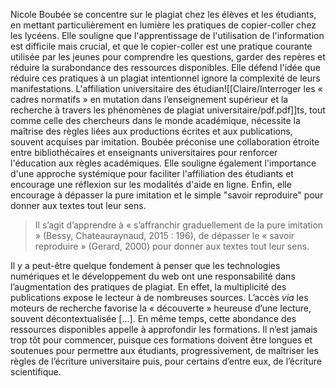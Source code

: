 Nicole Boubée se concentre sur le plagiat chez les élèves et les étudiants, en mettant particulièrement en lumière les pratiques de copier-coller chez les lycéens. Elle souligne que l'apprentissage de l'utilisation de l'information est difficile mais crucial, et que le copier-coller est une pratique courante utilisée par les jeunes pour comprendre les questions, garder des repères et réduire la surabondance des ressources disponibles. Elle défend l'idée que réduire ces pratiques à un plagiat intentionnel ignore la complexité de leurs manifestations. L'affiliation universitaire des étudian![[Claire/‪Interroger les « cadres normatifs » en mutation dans l’enseignement supérieur et la recherche à travers les phénomènes de plagiat universitaire‪/pdf.pdf]]ts, tout comme celle des chercheurs dans le monde académique, nécessite la maîtrise des règles liées aux productions écrites et aux publications, souvent acquises par imitation. Boubée préconise une collaboration étroite entre bibliothécaires et enseignants universitaires pour renforcer l'éducation aux règles académiques. Elle souligne également l'importance d'une approche systémique pour faciliter l'affiliation des étudiants et encourage une réflexion sur les modalités d'aide en ligne. Enfin, elle encourage à dépasser la pure imitation et le simple "savoir reproduire" pour donner aux textes tout leur sens.

> Il s’agit d’apprendre à « s’affranchir graduellement de la pure imitation » (Bessy, Chateauraynaud, 2015 : 196), de dépasser le « savoir reproduire » (Gerard, 2000) pour donner aux textes tout leur sens.

Il y a peut-être quelque fondement à penser que les technologies numériques et le développement du web ont une responsabilité dans l’augmentation des pratiques de plagiat. En effet, la multiplicité des publications expose le lecteur à de nombreuses sources. L’accès _via_ les moteurs de recherche favorise la « découverte » heureuse d’une lecture, souvent décontextualisée […]. En même temps, cette abondance des ressources disponibles appelle à approfondir les formations. Il n’est jamais trop tôt pour commencer, puisque ces formations doivent être longues et soutenues pour permettre aux étudiants, progressivement, de maîtriser les règles de l’écriture universitaire puis, pour certains d’entre eux, de l’écriture scientifique.
